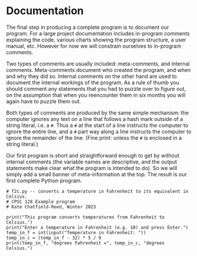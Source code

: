 # Documentation

The final step in producing a complete program is to document our
program. For a large project documentation includes in-program comments
explaining the code, various charts showing the program structure, a
user manual, etc. However for now we will constrain ourselves to
in-program comments.

Two types of comments are usually included: meta-comments, and internal
comments. Meta-comments document who created the program, and when and
why they did so. Internal comments on the other hand are used to
document the internal workings of the program. As a rule of thumb you
should comment any statements that you had to puzzle over to figure out,
on the assumption that when you reencounter them in six months you will
again have to puzzle them out.

Both types of comments are produced by the same simple mechanism: the
computer ignores any text on a line that follows a hash mark outside of
a string literal, i.e. a `#`. Thus a `#` at the start of a line
instructs the computer to ignore the entire line, and a `#` part way
along a line instructs the computer to ignore the remainder of the line.
(Fine print: unless the `#` is enclosed in a string literal.)

Our first program is short and straightforward enough to get by without
internal comments (the variable names are descriptive, and the output
statements make clear what the program is intended to do). So we will
simply add a small banner of meta-information at the top. The result is
our first complete Python program.

    # f2c.py -- converts a temperature in Fahrenheit to its equivalent in Celsius.
    # CPSC 128 Example program
    # Kate Chatfield-Reed, Winter 2023

    print("This program converts temperatures from Fahrenheit to Celsius.")
    print("Enter a temperature in Fahrenheit (e.g. 10) and press Enter.")
    temp_in_f = int(input("Temperature in Fahrenheit: "))
    temp_in_c = (temp_in_f - 32) * 5 / 9
    print(temp_in_f, "degrees Fahrenheit =", temp_in_c, "degrees Celsius.")
